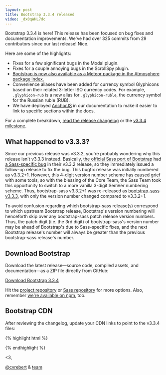 ```yaml
---
layout: post
title: Bootstrap 3.3.4 released
video: _dx0qWHL7dc
---
```


Bootstrap 3.3.4 is here! This release has been focused on bug fixes and documentation improvements. We've had over 325 commits from 29 contributors since our last release! Nice.

Here are some of the highlights:

- Fixes for a few significant bugs in the Modal plugin.
- Fixes for a couple annoying bugs in the ScrollSpy plugin.
- [Bootstrap is now also available as a Meteor package in the Atmosphere package index.](https://atmospherejs.com/twbs/bootstrap)
- Convenience aliases have been added for currency symbol Glyphicons based on their related 3-letter ISO currency codes. For example, `.glyphicon-rub` is a new alias for `.glyphicon-ruble`, the currency symbol for the Russian ruble (RUB).
- We have deployed [AnchorJS](https://www.bryanbraun.com/anchorjs/) in our documentation to make it easier to link to specific sections within the docs.

For a complete breakdown, [read the release changelog](https://github.com/twbs/bootstrap/releases/tag/v3.3.4) or the [v3.3.4 milestone](https://github.com/twbs/bootstrap/issues?q=milestone%3Av3.3.4+is%3Aclosed).

## What happened to v3.3.3?

Since our previous release was v3.3.2, you're probably wondering why this release isn't v3.3.3 instead. Basically, [the official Sass port of Bootstrap](https://github.com/twbs/bootstrap-sass) had [a Sass-specific bug](https://github.com/twbs/bootstrap-sass/commit/daeb43dcc7b0ab06328acaca0549ee68c039aaa6) in their v3.3.2 release, so they immediately issued a follow-up release to fix the bug. This bugfix release was initially numbered as v3.3.2+1. However, this 4-digit version number scheme has caused grief with some tools, so with the blessing of the Core Team, the Sass Team took this opportunity to switch to a more vanilla 3-digit SemVer numbering scheme. Thus, bootstrap-sass v3.3.2+1 was re-released as [bootstrap-sass v3.3.3](https://github.com/twbs/bootstrap-sass/releases/tag/v3.3.3), with only the version number changed compared to v3.3.2+1.

To avoid confusion regarding which bootstrap-sass release(s) correspond to which upstream Bootstrap release, Bootstrap's version numbering will henceforth skip over any bootstrap-sass patch release version numbers. Thus, the patch digit (i.e. the 3rd digit) of bootstrap-sass's version number may be ahead of Bootstrap's due to Sass-specific fixes, and the next Bootstrap release's number will always be greater than the previous bootstrap-sass release's number.

## Download Bootstrap

Download the latest release—source code, compiled assets, and documentation—as a ZIP file directly from GitHub:

<a class="btn-link" href="https://github.com/twbs/bootstrap/archive/v3.3.4.zip">Download Bootstrap 3.3.4</a>

Hit the [project repository](https://github.com/twbs/bootstrap) or [Sass repository](https://github.com/twbs/bootstrap-sass) for more options. Also, remember [we're available on npm](https://www.npmjs.com/package/bootstrap), too.

## Bootstrap CDN

After reviewing the changelog, update your CDN links to point to the v3.3.4 files:

{% highlight html %}
<!-- Latest compiled and minified CSS -->
<link rel="stylesheet" href="https://maxcdn.bootstrapcdn.com/bootstrap/3.3.4/css/bootstrap.min.css">

<!-- Optional theme -->
<link rel="stylesheet" href="https://maxcdn.bootstrapcdn.com/bootstrap/3.3.4/css/bootstrap-theme.min.css">

<!-- Latest compiled and minified JavaScript -->
<script src="https://maxcdn.bootstrapcdn.com/bootstrap/3.3.4/js/bootstrap.min.js"></script>
{% endhighlight %}

<3,

[@cvrebert](https://github.com/cvrebert) & [team](https://github.com/orgs/twbs/people)
